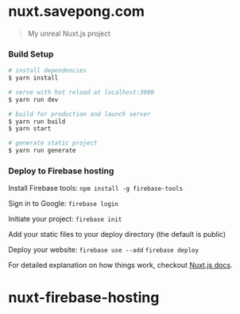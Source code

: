 # nuxt.savepong.com

> My unreal Nuxt.js project

### Build Setup

``` bash
# install dependencies
$ yarn install

# serve with hot reload at localhost:3000
$ yarn run dev

# build for production and launch server
$ yarn run build
$ yarn start

# generate static project
$ yarn run generate
```

### Deploy to Firebase hosting
Install Firebase tools:
```npm install -g firebase-tools```

Sign in to Google:
`firebase login`

Initiate your project:
`firebase init`

Add your static files to your deploy directory (the default is public)

Deploy your website:
`firebase use --add`
`firebase deploy`

For detailed explanation on how things work, checkout [Nuxt.js docs](https://nuxtjs.org).
# nuxt-firebase-hosting
